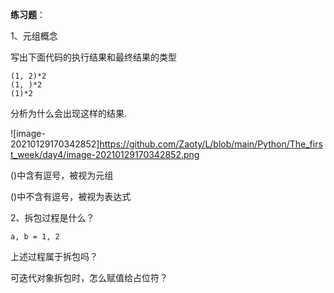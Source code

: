 **练习题**：

1、元组概念

写出下面代码的执行结果和最终结果的类型

```
(1, 2)*2
(1, )*2
(1)*2
```

分析为什么会出现这样的结果.

![image-20210129170342852]https://github.com/Zaoty/L/blob/main/Python/The_first_week/day4/image-20210129170342852.png

()中含有逗号，被视为元组

()中不含有逗号，被视为表达式

2、拆包过程是什么？

```
a, b = 1, 2
```

上述过程属于拆包吗？

可迭代对象拆包时，怎么赋值给占位符？

